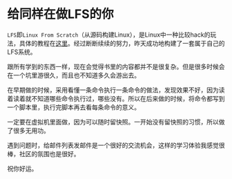 # 给同样在做LFS的你

`LFS`即`Linux From Scratch`（从源码构建Linux），是Linux中一种比较hack的玩法，具体的教程在[这里](http://www.linuxfromscratch.org/lfs/)。经过断断续续的努力，昨天成功地构建了一套属于自己的LFS系统。

<!--more-->
跟所有学到的东西一样，现在会觉得书里的内容都并不是很复杂。但是很多时候会在一个坑里游很久，而且也不知道多久会游出去。

在早期做的时候，采用看懂一条命令执行一条命令的做法，发现效果不好，因为读着读着就不知道哪些命令执行过，哪些没有。所以在后来做的时候，将命令都写到一个脚本里，执行完脚本再去看每条命令的意义。

一定要在虚拟机里面做，因为可以随时留快照。一开始没有留快照的习惯，所以做了很多无用功。

遇到问题时，给邮件列表发邮件是一个很好的交流机会，这样的学习体验我感觉很棒，社区的氛围也是很好。

祝你好运。
